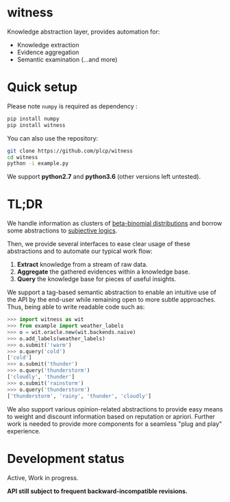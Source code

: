 
# witness

Knowledge abstraction layer, provides automation for:
 - Knowledge extraction
 - Evidence aggregation
 - Semantic examination
(…and more)

# Quick setup

Please note `numpy` is required as dependency :
```sh
pip install numpy
pip install witness
```

You can also use the repository:
```sh
git clone https://github.com/plcp/witness
cd witness
python -i example.py
```
We support **python2.7** and **python3.6** (other versions left untested).

# TL;DR

We handle information as clusters of [beta-binomial
distributions](https://en.wikipedia.org/wiki/Beta-binomial_distribution)
 and borrow some abstractions to
[subjective logics](https://scholar.google.fr/scholar?q=subjective+logic).

Then, we provide several interfaces to ease clear usage of these
abstractions and to automate our typical work flow:
 1. **Extract** knowledge from a stream of raw data.
 2. **Aggregate** the gathered evidences within a knowledge base.
 3. **Query** the knowledge base for pieces of useful insights.

We support a tag-based semantic abstraction to enable an intuitive use of the
API by the end-user while remaining open to more subtle approaches.
Thus, being able to write readable code such as:

```python
>>> import witness as wit
>>> from example import weather_labels
>>> o = wit.oracle.new(wit.backends.naive)
>>> o.add_labels(weather_labels)
>>> o.submit('!warm')
>>> o.query('cold')
['cold']
>>> o.submit('thunder')
>>> o.query('thunderstorm')
['cloudly', 'thunder']
>>> o.submit('rainstorm')
>>> o.query('thunderstorm')
['thunderstorm', 'rainy', 'thunder', 'cloudly']
```

We also support various opinion-related abstractions to provide easy means to
weight and discount information based on reputation or apriori. Further work is
needed to provide more components for a seamless "plug and play" experience.

# Development status

Active, Work in progress.

**API still subject to frequent backward-incompatible revisions.**
